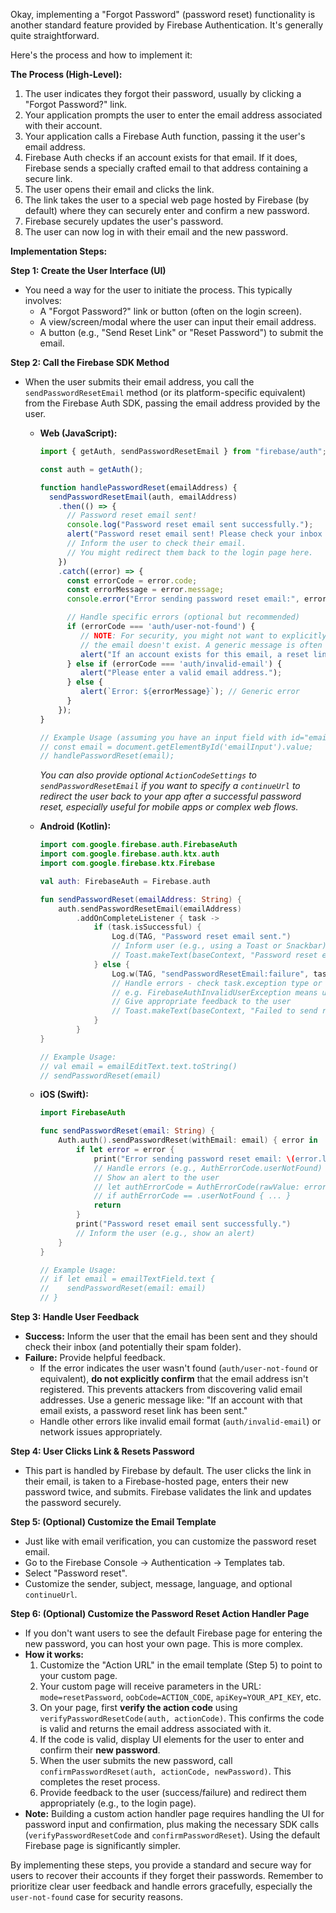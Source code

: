 Okay, implementing a "Forgot Password" (password reset) functionality is another standard feature provided by Firebase Authentication. It's generally quite straightforward.

Here's the process and how to implement it:

**The Process (High-Level):**

1.  The user indicates they forgot their password, usually by clicking a "Forgot Password?" link.
2.  Your application prompts the user to enter the email address associated with their account.
3.  Your application calls a Firebase Auth function, passing it the user's email address.
4.  Firebase Auth checks if an account exists for that email. If it does, Firebase sends a specially crafted email to that address containing a secure link.
5.  The user opens their email and clicks the link.
6.  The link takes the user to a special web page hosted by Firebase (by default) where they can securely enter and confirm a new password.
7.  Firebase securely updates the user's password.
8.  The user can now log in with their email and the new password.

**Implementation Steps:**

**Step 1: Create the User Interface (UI)**

* You need a way for the user to initiate the process. This typically involves:
    * A "Forgot Password?" link or button (often on the login screen).
    * A view/screen/modal where the user can input their email address.
    * A button (e.g., "Send Reset Link" or "Reset Password") to submit the email.

**Step 2: Call the Firebase SDK Method**

* When the user submits their email address, you call the `sendPasswordResetEmail` method (or its platform-specific equivalent) from the Firebase Auth SDK, passing the email address provided by the user.

    * **Web (JavaScript):**
        ```javascript
        import { getAuth, sendPasswordResetEmail } from "firebase/auth";

        const auth = getAuth();

        function handlePasswordReset(emailAddress) {
          sendPasswordResetEmail(auth, emailAddress)
            .then(() => {
              // Password reset email sent!
              console.log("Password reset email sent successfully.");
              alert("Password reset email sent! Please check your inbox (and spam folder).");
              // Inform the user to check their email.
              // You might redirect them back to the login page here.
            })
            .catch((error) => {
              const errorCode = error.code;
              const errorMessage = error.message;
              console.error("Error sending password reset email:", errorCode, errorMessage);

              // Handle specific errors (optional but recommended)
              if (errorCode === 'auth/user-not-found') {
                 // NOTE: For security, you might not want to explicitly tell the user
                 // the email doesn't exist. A generic message is often better.
                 alert("If an account exists for this email, a reset link has been sent.");
              } else if (errorCode === 'auth/invalid-email') {
                 alert("Please enter a valid email address.");
              } else {
                 alert(`Error: ${errorMessage}`); // Generic error
              }
            });
        }

        // Example Usage (assuming you have an input field with id="emailInput")
        // const email = document.getElementById('emailInput').value;
        // handlePasswordReset(email);
        ```
        *You can also provide optional `ActionCodeSettings` to `sendPasswordResetEmail` if you want to specify a `continueUrl` to redirect the user back to your app after a successful password reset, especially useful for mobile apps or complex web flows.*

    * **Android (Kotlin):**
        ```kotlin
        import com.google.firebase.auth.FirebaseAuth
        import com.google.firebase.auth.ktx.auth
        import com.google.firebase.ktx.Firebase

        val auth: FirebaseAuth = Firebase.auth

        fun sendPasswordReset(emailAddress: String) {
            auth.sendPasswordResetEmail(emailAddress)
                .addOnCompleteListener { task ->
                    if (task.isSuccessful) {
                        Log.d(TAG, "Password reset email sent.")
                        // Inform user (e.g., using a Toast or Snackbar)
                        // Toast.makeText(baseContext, "Password reset email sent.", Toast.LENGTH_SHORT).show()
                    } else {
                        Log.w(TAG, "sendPasswordResetEmail:failure", task.exception)
                        // Handle errors - check task.exception type or message
                        // e.g. FirebaseAuthInvalidUserException means user not found
                        // Give appropriate feedback to the user
                        // Toast.makeText(baseContext, "Failed to send reset email.", Toast.LENGTH_SHORT).show()
                    }
                }
        }

        // Example Usage:
        // val email = emailEditText.text.toString()
        // sendPasswordReset(email)
        ```

    * **iOS (Swift):**
        ```swift
        import FirebaseAuth

        func sendPasswordReset(email: String) {
            Auth.auth().sendPasswordReset(withEmail: email) { error in
                if let error = error {
                    print("Error sending password reset email: \(error.localizedDescription)")
                    // Handle errors (e.g., AuthErrorCode.userNotFound)
                    // Show an alert to the user
                    // let authErrorCode = AuthErrorCode(rawValue: error._code)
                    // if authErrorCode == .userNotFound { ... }
                    return
                }
                print("Password reset email sent successfully.")
                // Inform the user (e.g., show an alert)
            }
        }

        // Example Usage:
        // if let email = emailTextField.text {
        //    sendPasswordReset(email: email)
        // }
        ```

**Step 3: Handle User Feedback**

* **Success:** Inform the user that the email has been sent and they should check their inbox (and potentially their spam folder).
* **Failure:** Provide helpful feedback.
    * If the error indicates the user wasn't found (`auth/user-not-found` or equivalent), **do not explicitly confirm** that the email address isn't registered. This prevents attackers from discovering valid email addresses. Use a generic message like: "If an account with that email exists, a password reset link has been sent."
    * Handle other errors like invalid email format (`auth/invalid-email`) or network issues appropriately.

**Step 4: User Clicks Link & Resets Password**

* This part is handled by Firebase by default. The user clicks the link in their email, is taken to a Firebase-hosted page, enters their new password twice, and submits. Firebase validates the link and updates the password securely.

**Step 5: (Optional) Customize the Email Template**

* Just like with email verification, you can customize the password reset email.
* Go to the Firebase Console -> Authentication -> Templates tab.
* Select "Password reset".
* Customize the sender, subject, message, language, and optional `continueUrl`.

**Step 6: (Optional) Customize the Password Reset Action Handler Page**

* If you don't want users to see the default Firebase page for entering the new password, you can host your own page. This is more complex.
* **How it works:**
    1.  Customize the "Action URL" in the email template (Step 5) to point to your custom page.
    2.  Your custom page will receive parameters in the URL: `mode=resetPassword`, `oobCode=ACTION_CODE`, `apiKey=YOUR_API_KEY`, etc.
    3.  On your page, first **verify the action code** using `verifyPasswordResetCode(auth, actionCode)`. This confirms the code is valid and returns the email address associated with it.
    4.  If the code is valid, display UI elements for the user to enter and confirm their **new password**.
    5.  When the user submits the new password, call `confirmPasswordReset(auth, actionCode, newPassword)`. This completes the reset process.
    6.  Provide feedback to the user (success/failure) and redirect them appropriately (e.g., to the login page).
* **Note:** Building a custom action handler page requires handling the UI for password input and confirmation, plus making the necessary SDK calls (`verifyPasswordResetCode` and `confirmPasswordReset`). Using the default Firebase page is significantly simpler.

By implementing these steps, you provide a standard and secure way for users to recover their accounts if they forget their passwords. Remember to prioritize clear user feedback and handle errors gracefully, especially the `user-not-found` case for security reasons.